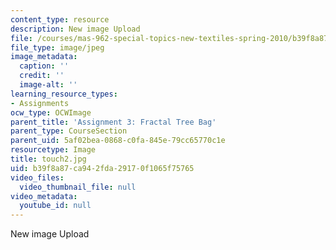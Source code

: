 ```yaml
---
content_type: resource
description: New image Upload
file: /courses/mas-962-special-topics-new-textiles-spring-2010/b39f8a87ca942fda29170f1065f75765_touch2.jpg
file_type: image/jpeg
image_metadata:
  caption: ''
  credit: ''
  image-alt: ''
learning_resource_types:
- Assignments
ocw_type: OCWImage
parent_title: 'Assignment 3: Fractal Tree Bag'
parent_type: CourseSection
parent_uid: 5af02bea-0868-c0fa-845e-79cc65770c1e
resourcetype: Image
title: touch2.jpg
uid: b39f8a87-ca94-2fda-2917-0f1065f75765
video_files:
  video_thumbnail_file: null
video_metadata:
  youtube_id: null
---
```

New image Upload

